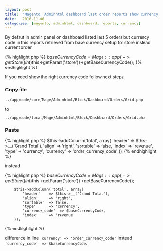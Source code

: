 ```yaml
---
layout: post
title:  "Magento. Adminhtml dashboard last order reports show currency from order."
date:   2016-11-06
categories: [magento, adminhtml, dashboard, reports, currency]
---
```


By defaut in admin panel on dashboard listed last 5 orders but currency code in this reports retrieved from base currency setup for store instead current order

{% highlight php %}
    $baseCurrencyCode = Mage::app()->getStore((int)$this->getParam('store'))->getBaseCurrencyCode();
{% endhighlight %}

If you need show the right currency code follow next steps:

### Copy file ###


`../app/code/core/Mage/Adminhtml/Block/Dashboard/Orders/Grid.php` 

to 

`../app/code/local/Mage/Adminhtml/Block/Dashboard/Orders/Grid.php`

### Paste ###

{% highlight php %}
        $this->addColumn('total', array(
            'header'   => $this->__('Grand Total'),
            'align'    => 'right',
            'sortable' => false,
            'index'    => 'revenue',
            'type'     => 'currency',
            'currency' => 'order_currency_code'
        ));
{% endhighlight %}

instead

{% highlight php %}
        $baseCurrencyCode = Mage::app()->getStore((int)$this->getParam('store'))->getBaseCurrencyCode();

        $this->addColumn('total', array(
            'header'    => $this->__('Grand Total'),
            'align'     => 'right',
            'sortable'  => false,
            'type'      => 'currency',
            'currency_code'  => $baseCurrencyCode,
            'index'     => 'revenue'
        ));
{% endhighlight %}

difference in line `'currency' => 'order_currency_code'` instead `'currency_code'  => $baseCurrencyCode`.


